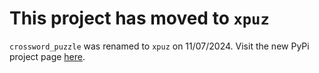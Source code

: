# This project has moved to `xpuz`
`crossword_puzzle` was renamed to `xpuz` on 11/07/2024. Visit the new PyPi project page [here](https://pypi.org/project/xpuz/).